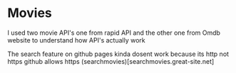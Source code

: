 # Movies
I used two movie API's one from rapid API and the other one from Omdb website to understand how API's actually work 

The search feature on github pages kinda dosent work because its http not https github allows https
(searchmovies)[searchmovies.great-site.net]
